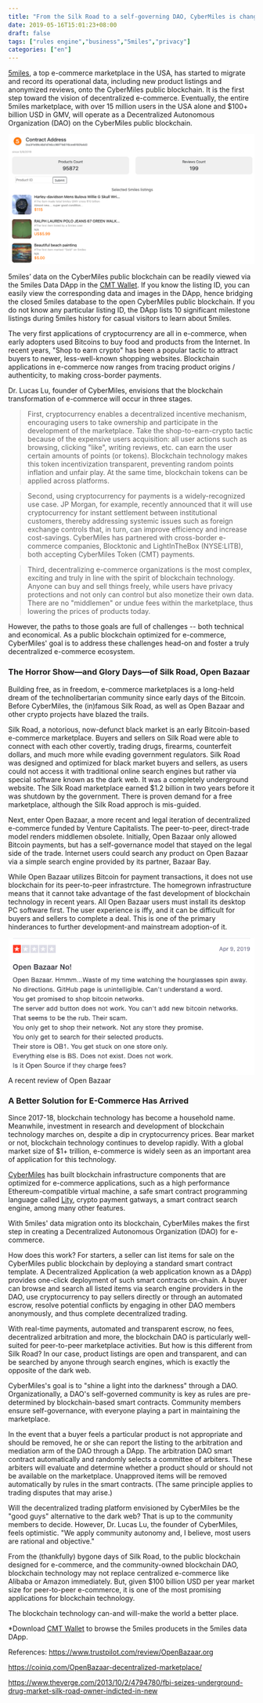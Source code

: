 ```yaml
---
title: "From the Silk Road to a self-governing DAO, CyberMiles is changing the face of decentralized e-commerce"
date: 2019-05-16T15:01:23+08:00
draft: false
tags: ["rules engine","business","5miles","privacy"]
categories: ["en"]
---
```


[5miles](www.5miles.com), a top e-commerce marketplace in the USA, has started to migrate and record its operational data, including new product listings and anonymized reviews, onto the CyberMiles public blockchain. It is the first step toward the vision of decentralized e-commerce. Eventually, the entire 5miles marketplace, with over 15 million users in the USA alone and $100+ billion USD in GMV, will operate as a Decentralized Autonomous Organization (DAO) on the CyberMiles public blockchain.

![](/images/20190516-ecommerce-dao-02.png)

5miles’ data on the CyberMiles public blockchain can be readily viewed via the 5miles Data DApp in the [CMT Wallet](http://onelink.to/v248ze). If you know the listing ID, you can easily view the corresponding data and images in the DApp, hence bridging the closed 5miles database to the open CyberMiles public blockchain. If you do not know any particular listing ID, the DApp lists 10 significant milestone listings during 5miles history for casual visitors to learn about 5miles.

The very first applications of cryptocurrency are all in e-commerce, when early adopters used Bitcoins to buy food and products from the Internet. In recent years, "Shop to earn crypto" has been a popular tactic to attract buyers to newer, less-well-known shopping websites. Blockchain applications in e-commerce now ranges from tracing product origins / authenticity, to making cross-border payments.

Dr. Lucas Lu, founder of CyberMiles, envisions that the blockchain transformation of e-commerce will occur in three stages.

> First, cryptocurrency enables a decentralized incentive mechanism, encouraging users to take ownership and participate in the 
development of the marketplace. Take the shop-to-earn-crypto tactic because of the expensive users acquisition: all user actions such as browsing, clicking "like", writing reviews, etc. can earn the user certain amounts of points (or tokens). Blockchain technology makes this token incentivization transparent, preventing random points inflation and unfair play. At the same time, blockchain tokens can be applied across platforms.

> Second, using cryptocurrency for payments is a widely-recognized use case. JP Morgan, for example, recently announced that it will use cryptocurrency for instant settlement between institutional customers, thereby addressing systemic issues such as foreign exchange controls that, in turn, can improve efficiency and increase cost-savings. CyberMiles has partnered with cross-border e-commerce companies, Blocktonic and LightInTheBox (NYSE:LITB), both accepting CyberMiles Token (CMT) payments.

> Third, decentralizing e-commerce organizations is the most complex, exciting and truly in line with the spirit of blockchain technology. Anyone can buy and sell things freely, while users have privacy protections and not only can control but also monetize their own data. There are no "middlemen" or undue fees within the marketplace, thus lowering the prices of products today.

However, the paths to those goals are full of challenges -- both technical and economical. As a public blockchain optimized for e-commerce, CyberMiles' goal is to address these challenges head-on and foster a truly decentralized e-commerce ecosystem.

### The Horror Show—and Glory Days—of Silk Road, Open Bazaar

Building free, as in freedom, e-commerce marketplaces is a long-held dream of the technolibertarian community since early days of the Bitcoin. Before CyberMiles, the (in)famous Silk Road, as well as Open Bazaar and other crypto projects have blazed the trails.

Silk Road, a notorious, now-defunct black market is an early Bitcoin-based e-commerce marketplace. Buyers and sellers on Silk Road were able to connect with each other covertly, trading drugs, firearms, counterfeit dollars, and much more while evading government regulators. Silk Road was designed and optimized for black market buyers and sellers, as users could not access it with traditional online search engines but rather via special software known as the dark web. It was a completely underground website. The Silk Road marketplace earned $1.2 billion in two years before it was shutdown by the government. There is proven demand for a free marketplace, although the Silk Road approch is mis-guided.

Next, enter Open Bazaar, a more recent and legal iteration of decentralized e-commerce funded by Venture Capitalists. The peer-to-peer, direct-trade model renders middlemen obsolete. Initially, Open Bazaar only allowed Bitcoin payments, but has a self-governance model that stayed on the legal side of the trade. Internet users could search any product on Open Bazaar via a simple search engine provided by its partner, Bazaar Bay.

While Open Bazaar utilizes Bitcoin for payment transactions, it does not use blockchain for its peer-to-peer infrastrcture. The homegrown infrastructure means that it cannot take advantage of the fast development of blockchain technology in recent years. All Open Bazaar users must install its desktop PC software first. The user experience is iffy, and it can be difficult for buyers and sellers to complete a deal. This is one of the primary hinderances to further development-and mainstream adoption-of it.

![](/images/20190516-ecommerce-dao-01.png)
A recent review of Open Bazaar

### A Better Solution for E-Commerce Has Arrived

Since 2017-18, blockchain technology has become a household name. Meanwhile, investment in research and development of blockchain technology marches on, despite a dip in cryptocurrency prices. Bear market or not, blockchain technology continues to develop rapidly. With a global market size of $1+ trillion, e-commerce is widely seen as an important area of application for this technology.

[CyberMiles](www.cybermiles.io) has built blockchain infrastructure components that are optimized for e-commerce applications, such as a high performance Ethereum-compatible virtual machine, a safe smart contract programming language called [Lity](www.litylang.org), crypto payment gatways, a smart contract search engine, among many other features.

With 5miles' data migration onto its blockchain, CyberMiles makes the first step in creating a Decentralized Autonomous Organization (DAO) for e-commerce.

How does this work? For starters, a seller can list items for sale on the CyberMiles public blockchain by deploying a standard smart contract template. A Decentralized Application (a web application known as a DApp) provides one-click deployment of such smart contracts on-chain. A buyer can browse and search all listed items via search engine providers in the DAO, use cryptocurrency to pay sellers directly or through an automated escrow, resolve potential conflicts by engaging in other DAO members anonymously, and thus complete decentralized trading.

With real-time payments, automated and transparent escrow, no fees, decentralized arbitration and more, the blockchain DAO is particularly well-suited for peer-to-peer marketplace activities. But how is this different from Silk Road? In our case, product listings are open and transparent, and can be searched by anyone through search engines, which is exactly the opposite of the dark web.

CyberMiles's goal is to "shine a light into the darkness" through a DAO. Organizationally, a DAO's self-governed community is key as rules are pre-determined by blockchain-based smart contracts. Community members ensure self-governance, with everyone playing a part in maintaining the marketplace.

In the event that a buyer feels a particular product is not appropriate and should be removed, he or she can report the listing to the arbitration and mediation arm of the DAO through a DApp. The arbitration DAO smart contract automatically and randomly selects a committee of arbiters. These arbiters will evaluate and determine whether a product should or should not be available on the marketplace. Unapproved items will be removed automatically by rules in the smart contracts. (The same principle applies to trading disputes that may arise.)

Will the decentralized trading platform envisioned by CyberMiles be the "good guys" alternative to the dark web? That is up to the community members to decide. However, Dr. Lucas Lu, the founder of CyberMiles, feels optimistic. "We apply community autonomy and, I believe, most users are rational and objective."

From the (thankfully) bygone days of Silk Road, to the public blockchain designed for e-commerce, and the community-owned blockchain DAO, blockchain technology may not replace centralized e-commerce like Alibaba or Amazon immediately. But, given $100 billion USD per year market size for peer-to-peer e-commerce, it is one of the most promising applications for blockchain technology.

The blockchain technology can-and will-make the world a better place.


*Download [CMT Wallet](http://onelink.to/v248ze) to browse the 5miles producets in the 5miles data DApp.


References: https://www.trustpilot.com/review/OpenBazaar.org

https://coiniq.com/OpenBazaar-decentralized-marketplace/

https://www.theverge.com/2013/10/2/4794780/fbi-seizes-underground-drug-market-silk-road-owner-indicted-in-new
